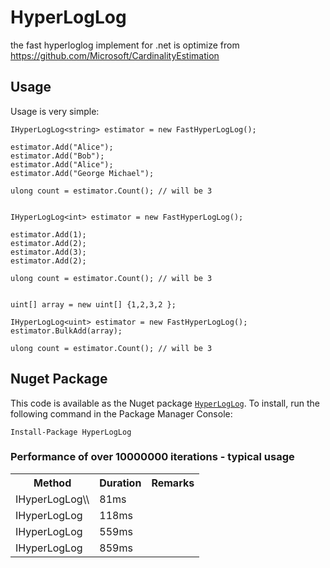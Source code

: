 # HyperLogLog
the fast hyperloglog implement for .net 
is optimize from https://github.com/Microsoft/CardinalityEstimation

## Usage
Usage is very simple:
```
IHyperLogLog<string> estimator = new FastHyperLogLog();

estimator.Add("Alice");
estimator.Add("Bob");
estimator.Add("Alice");
estimator.Add("George Michael");

ulong count = estimator.Count(); // will be 3


IHyperLogLog<int> estimator = new FastHyperLogLog();

estimator.Add(1);
estimator.Add(2);
estimator.Add(3);
estimator.Add(2);

ulong count = estimator.Count(); // will be 3


uint[] array = new uint[] {1,2,3,2 };

IHyperLogLog<uint> estimator = new FastHyperLogLog();
estimator.BulkAdd(array);

ulong count = estimator.Count(); // will be 3
```

## Nuget Package
This code is available as the Nuget package [`HyperLogLog`](https://www.nuget.org/packages/HyperLogLog/).  To install, run the following command in the Package Manager Console:

```
Install-Package HyperLogLog
```
### Performance of over 10000000 iterations - typical usage

<table>
	<tr>
		<th>Method</th>
		<th>Duration</th>		
		<th>Remarks</th>
	</tr>
	<tr>
		<td>IHyperLogLog\\<int\\></td>
		<td>81ms</td>
		<td></td>
	</tr>
	<tr>
		<td>IHyperLogLog<uint></td>
		<td>118ms</td>
		<td>&nbsp;</td>
	</tr>
	<tr>
		<td>IHyperLogLog<long></td>
		<td>559ms</td>
		<td>&nbsp;</td>
	</tr>
	<tr>
		<td>IHyperLogLog<ulong></td>
		<td>859ms</td>
		<td>&nbsp;</td>
	</tr>
</table>
